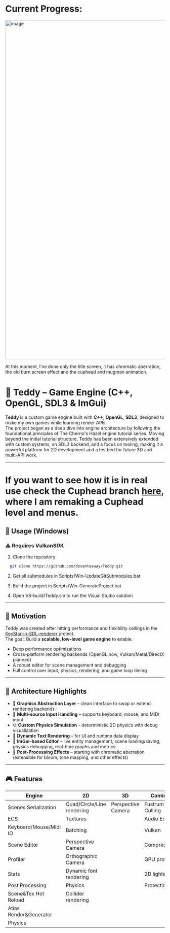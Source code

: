 # Current Progress:

<img width="1893" height="1069" alt="image" src="https://github.com/user-attachments/assets/04f94fe5-313e-463e-8372-360b721bd288" />

At this moment, I've done only the title screen, it has chromatic aberration, the old burn screen effect and the cuphead and mugman animation.

# 🧸 Teddy – Game Engine (C++, OpenGL, SDL3 & ImGui)

**Teddy** is a custom game engine built with **C++**, **OpenGL**, **SDL3**, designed to make my own games while learning render APIs.  
The project began as a deep dive into engine architecture by following the foundational principles of The Cherno's Hazel engine tutorial series.
Moving beyond the initial tutorial structure, Teddy has been extensively extended with custom systems, an SDL3 backend, and a focus on tooling, making it a powerful platform for 2D development and a testbed for future 3D and multi-API work.

---

# If you want to see how it is in real use check the Cuphead branch [here](https://github.com/desantesway/Teddy/tree/cuphead), where I am remaking a Cuphead level and menus.

## 🧪 Usage (Windows)

### ⚠️ Requires VulkanSDK

1. Clone the repository
```bash
  git clone https://github.com/desantesway/Teddy.git
```

2. Get all submodules in Scripts/Win-UpdateGitSubmodules.bat

3. Build the project in Scripts/Win-GenerateProject.bat

4. Open VS-build/Teddy.sln to run the Visual Studio solution

---

## 🚧 Motivation

Teddy was created after hitting performance and flexibility ceilings in the [KeyStar-in-SDL-renderer](https://github.com/desantesway/KeyStar-in-SDL-renderer) project.  
The goal: Build a **scalable, low-level game engine** to enable:

- Deep performance optimizations
- Cross-platform rendering backends (OpenGL now, Vulkan/Metal/DirectX planned)
- A robust editor for scene management and debugging
- Full control over input, physics, rendering, and game loop timing

---

## 🧩 Architecture Highlights

- 🧱 **Graphics Abstraction Layer** – clean interface to swap or extend rendering backends
- 🎹 **Multi-source Input Handling** – supports keyboard, mouse, and MIDI input
- ⚙️ **Custom Physics Simulation** – deterministic 2D physics with debug visualization
- 📝 **Dynamic Text Rendering** – for UI and runtime data display
- 🧰 **ImGui-based Editor** – live entity management, scene loading/saving, physics debugging, real-time graphs and metrics
- 🎨 **Post-Processing Effects** – starting with chromatic aberration (extensible for bloom, tone mapping, and other effects)

---

## 🎮 Features

Engine                 | 2D                          | 3D                     | Coming
-------------          | -------------               | -------------          | -------------
Scenes Serialization   | Quad/Circle/Line rendering  | Perspective Camera     | Fustrum Culling
ECS                    | Textures                    |                        | Audio Engine
Keyboard/Mouse/Midi IO | Batching                    |                        | Vulkan
Scene Editor           | Perspective Camera          |                        | Compression
Profiler               | Orthographic Camera         |                        | GPU profiler
Stats                  | Dynamic font rendering      |                        | 2D lights
Post Processing        | Physics                     |                        | Protection
Scene&Tex Hot Reload   | Collider rendering          |                        | 
Atlas Render&Generator |                             |                        | 
Physics                |                             |                        | 
